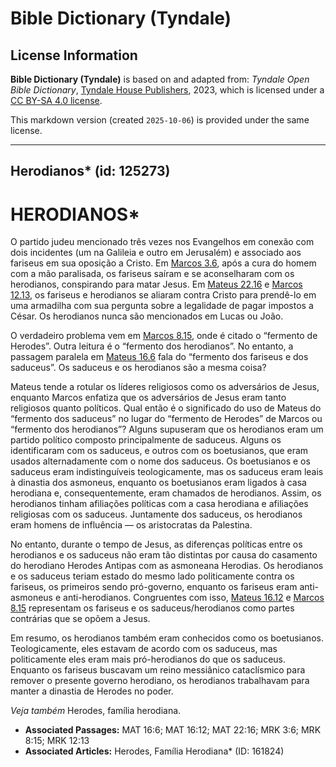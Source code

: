 # Bible Dictionary (Tyndale)

## License Information

**Bible Dictionary (Tyndale)** is based on and adapted from: _Tyndale Open Bible Dictionary_, [Tyndale House Publishers](https://tyndaleopenresources.com/), 2023, which is licensed under a [CC BY-SA 4.0 license](https://creativecommons.org/licenses/by-sa/4.0/legalcode.en).

This markdown version (created `2025-10-06`) is provided under the same license.



--------------------------------

## Herodianos* (id: 125273)

HERODIANOS\*
============

O partido judeu mencionado três vezes nos Evangelhos em conexão com dois incidentes (um na Galileia e outro em Jerusalém) e associado aos fariseus em sua oposição a Cristo. Em [Marcos 3\.6](https://ref.ly/Mark3:6), após a cura do homem com a mão paralisada, os fariseus saíram e se aconselharam com os herodianos, conspirando para matar Jesus. Em [Mateus 22\.16](https://ref.ly/Matt22:16) e [Marcos 12\.13](https://ref.ly/Mark12:13), os fariseus e herodianos se aliaram contra Cristo para prendê\-lo em uma armadilha com sua pergunta sobre a legalidade de pagar impostos a César. Os herodianos nunca são mencionados em Lucas ou João.

O verdadeiro problema vem em [Marcos 8\.15](https://ref.ly/Mark8:15), onde é citado o “fermento de Herodes”. Outra leitura é o “fermento dos herodianos”. No entanto, a passagem paralela em [Mateus 16\.6](https://ref.ly/Matt16:6) fala do “fermento dos fariseus e dos saduceus”. Os saduceus e os herodianos são a mesma coisa?

Mateus tende a rotular os líderes religiosos como os adversários de Jesus, enquanto Marcos enfatiza que os adversários de Jesus eram tanto religiosos quanto políticos. Qual então é o significado do uso de Mateus do “fermento dos saduceus” no lugar do “fermento de Herodes” de Marcos ou “fermento dos herodianos”? Alguns supuseram que os herodianos eram um partido político composto principalmente de saduceus. Alguns os identificaram com os saduceus, e outros com os boetusianos, que eram usados alternadamente com o nome dos saduceus. Os boetusianos e os saduceus eram indistinguíveis teologicamente, mas os saduceus eram leais à dinastia dos asmoneus, enquanto os boetusianos eram ligados à casa herodiana e, consequentemente, eram chamados de herodianos. Assim, os herodianos tinham afiliações políticas com a casa herodiana e afiliações religiosas com os saduceus. Juntamente dos saduceus, os herodianos eram homens de influência — os aristocratas da Palestina.

No entanto, durante o tempo de Jesus, as diferenças políticas entre os herodianos e os saduceus não eram tão distintas por causa do casamento do herodiano Herodes Antipas com as asmoneana Herodias. Os herodianos e os saduceus teriam estado do mesmo lado politicamente contra os fariseus, os primeiros sendo pró\-governo, enquanto os fariseus eram anti\-asmoneus e anti\-herodianos. Congruentes com isso, [Mateus 16\.12](https://ref.ly/Matt16:12) e [Marcos 8\.15](https://ref.ly/Mark8:15) representam os fariseus e os saduceus/herodianos como partes contrárias que se opõem a Jesus.

Em resumo, os herodianos também eram conhecidos como os boetusianos. Teologicamente, eles estavam de acordo com os saduceus, mas politicamente eles eram mais pró\-herodianos do que os saduceus. Enquanto os fariseus buscavam um reino messiânico cataclísmico para remover o presente governo herodiano, os herodianos trabalhavam para manter a dinastia de Herodes no poder.

*Veja também* Herodes, família herodiana.

* **Associated Passages:** MAT 16:6; MAT 16:12; MAT 22:16; MRK 3:6; MRK 8:15; MRK 12:13
* **Associated Articles:** Herodes, Família Herodiana* (ID: 161824)

